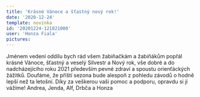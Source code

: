 ```yaml
---
title: 'Krásné Vánoce a šťastný nový rok!'
date: '2020-12-24'
template: novinka
id: '20201224-121821000'
user: 'Honza Fiala'
pictures:
---
```

Jménem vedení oddílu bych rád všem žabiňačkám a žabiňákům popřál krásné Vánoce, šťastný a veselý Silvestr a Nový rok, vše dobré a do nadcházejícího roku 2021 především pevné zdraví a spoustu orienťáckých žážitků. 
Doufáme, že příští sezona bude alespoň z pohledu závodů o hodně lepší než ta letošní.
Díky za veškerou vaši pomoc a podporu, opravdu si jí vážíme!
Andrea, Jenda, Alf, Drbča a Honza
